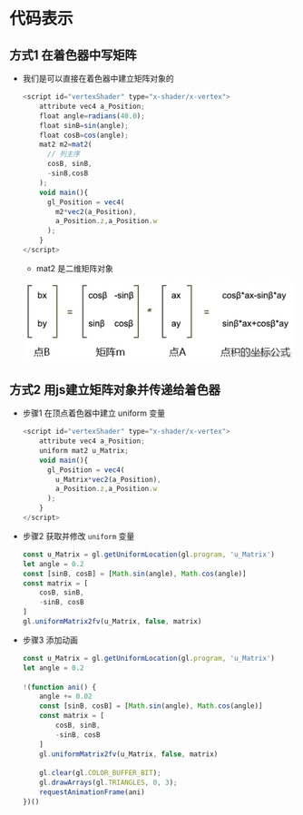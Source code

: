 # 代码表示

## 方式1 在着色器中写矩阵

+ 我们是可以直接在着色器中建立矩阵对象的

  ```js
  <script id="vertexShader" type="x-shader/x-vertex">
      attribute vec4 a_Position;
      float angle=radians(40.0);
      float sinB=sin(angle);
      float cosB=cos(angle);
      mat2 m2=mat2(
        // 列主序
        cosB, sinB,
        -sinB,cosB
      );
      void main(){
        gl_Position = vec4(
          m2*vec2(a_Position),
          a_Position.z,a_Position.w
        );
      }
  </script>
  ```

  + mat2 是二维矩阵对象

  ![alt text](images/p旋转β度.png)

## 方式2 用js建立矩阵对象并传递给着色器

+ 步骤1 在顶点着色器中建立 uniform 变量

  ```js
  <script id="vertexShader" type="x-shader/x-vertex">
      attribute vec4 a_Position;
      uniform mat2 u_Matrix;
      void main(){
        gl_Position = vec4(
          u_Matrix*vec2(a_Position),
          a_Position.z,a_Position.w
        );
      }
  </script>
  ```

+ 步骤2 获取并修改 `uniform` 变量

  ```js
  const u_Matrix = gl.getUniformLocation(gl.program, 'u_Matrix')
  let angle = 0.2
  const [sinB, cosB] = [Math.sin(angle), Math.cos(angle)]
  const matrix = [
      cosB, sinB,
      -sinB, cosB
  ]
  gl.uniformMatrix2fv(u_Matrix, false, matrix)
  ```

+ 步骤3 添加动画

  ```js
  const u_Matrix = gl.getUniformLocation(gl.program, 'u_Matrix')
  let angle = 0.2

  !(function ani() {
      angle += 0.02
      const [sinB, cosB] = [Math.sin(angle), Math.cos(angle)]
      const matrix = [
          cosB, sinB,
          -sinB, cosB
      ]
      gl.uniformMatrix2fv(u_Matrix, false, matrix)

      gl.clear(gl.COLOR_BUFFER_BIT);
      gl.drawArrays(gl.TRIANGLES, 0, 3);
      requestAnimationFrame(ani)
  })()
  ```
